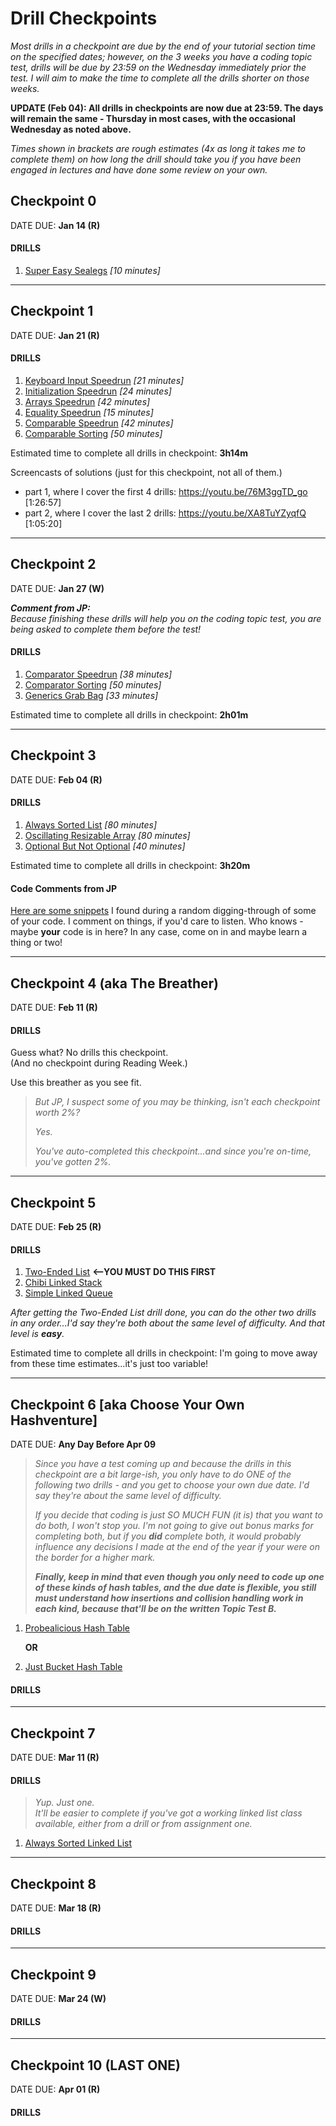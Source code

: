 # Drill Checkpoints

_Most drills in a checkpoint are due by the end of *your* tutorial section time on the specified dates; however, on the 3 weeks you have a coding topic test, drills will be due by 23:59 on the Wednesday immediately prior the test. I will aim to make the time to complete all the drills shorter on those weeks._

**UPDATE (Feb 04): All drills in checkpoints are now due at 23:59. The days will remain the same - Thursday in most cases, with the occasional Wednesday as noted above.**
  
_Times shown in brackets are rough estimates (4x as long it takes me to complete them) on how long the drill should take you if you have been engaged in lectures and have done some review on your own._

## Checkpoint 0

DATE DUE: **Jan 14 (R)**

#### DRILLS

1. [Super Easy Sealegs](https://github.com/MRU-CSIS-2503-202101-001/public-instructions/blob/main/drill-super-easy-sealegs.md) *[10 minutes]*

---

## Checkpoint 1

DATE DUE: **Jan 21 (R)**

#### DRILLS

1. [Keyboard Input Speedrun](https://github.com/MRU-CSIS-2503-202101-001/public-instructions/blob/main/drill-keyboard-input-speedrun.md) *[21 minutes]*
2. [Initialization Speedrun](https://github.com/MRU-CSIS-2503-202101-001/public-instructions/blob/main/drill-initialization-speedrun.md) *[24 minutes]*
3. [Arrays Speedrun](https://github.com/MRU-CSIS-2503-202101-001/public-instructions/blob/main/drill-arrays-speedrun.md) *[42 minutes]*
4. [Equality Speedrun](https://github.com/MRU-CSIS-2503-202101-001/public-instructions/blob/main/drill-equals-speedrun.md) *[15 minutes]*
5. [Comparable Speedrun](https://github.com/MRU-CSIS-2503-202101-001/public-instructions/blob/main/drill-comparable-speedrun.md) *[42 minutes]*
6. [Comparable Sorting](https://github.com/MRU-CSIS-2503-202101-001/public-instructions/blob/main/drill-comparable-sorting.md) *[50 minutes]*

Estimated time to complete all drills in checkpoint: **3h14m**

Screencasts of solutions (just for this checkpoint, not all of them.)

- part 1, where I cover the first 4 drills: https://youtu.be/76M3ggTD_go [1:26:57]
- part 2, where I cover the last 2 drills: https://youtu.be/XA8TuYZyqfQ [1:05:20] 

--- 

## Checkpoint 2

DATE DUE: **Jan 27 (W)**

_**Comment from JP:**   
Because finishing these drills will help you on the coding topic test, you are being asked to complete them before the test!_

#### DRILLS

1. [Comparator Speedrun](https://github.com/MRU-CSIS-2503-202101-001/public-instructions/blob/main/drill-comparator-speedrun.md) *[38 minutes]*
2. [Comparator Sorting](https://github.com/MRU-CSIS-2503-202101-001/public-instructions/blob/main/drill-comparator-sorting.md) _[50 minutes]_
3. [Generics Grab Bag](https://github.com/MRU-CSIS-2503-202101-001/public-instructions/blob/main/drill-generics-grab-bag.md) _[33 minutes]_


Estimated time to complete all drills in checkpoint: **2h01m**

---

## Checkpoint 3

DATE DUE: **Feb 04 (R)**

#### DRILLS

1. [Always Sorted List](https://github.com/MRU-CSIS-2503-202101-001/public-instructions/blob/main/drill-always-sorted-list.md) *[80 minutes]*
2. [Oscillating Resizable Array](https://github.com/MRU-CSIS-2503-202101-001/public-instructions/blob/main/drill-oscillating-resizable-array.md) _[80 minutes]_
3. [Optional But Not Optional](https://github.com/MRU-CSIS-2503-202101-001/public-instructions/blob/main/drill-optional-but-not-optional.md) _[40 minutes]_

Estimated time to complete all drills in checkpoint: **3h20m**

#### Code Comments from JP

[Here are some snippets](code_review_samples/2021-02-06.md) I found during a random digging-through of some of your code. I comment on things, if you'd care to listen. Who knows - maybe **your** code is in here? In any case, come on in and maybe learn a thing or two!

---

## Checkpoint 4 (aka The Breather)

DATE DUE: **Feb 11 (R)**

#### DRILLS

Guess what? No drills this checkpoint.  
(And no checkpoint during Reading Week.)

Use this breather as you see fit.

> _But JP, I suspect some of you may be thinking, isn't each checkpoint worth 2%?_  
> 
> _Yes._  
> 
> _You've auto-completed this checkpoint...and since you're on-time, you've gotten 2%._

---

## Checkpoint 5

DATE DUE: **Feb 25 (R)**

#### DRILLS

1. [Two-Ended List](https://github.com/MRU-CSIS-2503-202101-001/public-instructions/blob/main/drill-two-ended-list.md)  **<--YOU MUST DO THIS FIRST**
2. [Chibi Linked Stack](https://github.com/MRU-CSIS-2503-202101-001/public-instructions/blob/main/drill-chibi-linked-stack.md) 
3. [Simple Linked Queue](https://github.com/MRU-CSIS-2503-202101-001/public-instructions/blob/main/drill-simple-linked-queue.md)

_After getting the Two-Ended List drill done, you can do the other two drills in any order...I'd say they're both about the same level of difficulty. And that level is **easy**._

Estimated time to complete all drills in checkpoint: I'm going to move away from these time estimates...it's just too variable!

---

## Checkpoint 6 [aka Choose Your Own Hashventure]

DATE DUE: **Any Day Before Apr 09**

> _Since you have a test coming up and because the drills in this checkpoint are a bit large-ish, you only have to do ONE of the following two drills - and you get to choose your own due date. I'd say they're about the same level of difficulty._
>  
> _If you decide that coding is just SO MUCH FUN (it is) that you want to do both, I won't stop you. I'm not going to give out bonus marks for completing both, but if you **did** complete both, it would probably influence any decisions I made at the end of the year if your were on the border for a higher mark._
>
> _**Finally, keep in mind that even though you only need to code up one of these kinds of hash tables, and the due date is flexible, you still must understand how insertions and collision handling work in each kind, because that'll be on the written Topic Test B.**_


1. [Probealicious Hash Table](https://github.com/MRU-CSIS-2503-202101-001/public-instructions/blob/main/drill-probealicious-hash-table.md)  

    **OR**

1. [Just Bucket Hash Table](https://github.com/MRU-CSIS-2503-202101-001/public-instructions/blob/main/drill-just-bucket-hash-table.md) 


#### DRILLS

---

## Checkpoint 7

DATE DUE: **Mar 11 (R)**

#### DRILLS

> _Yup. Just one.   
> It'll be easier to complete if you've got a working linked list class available, either from a drill or from assignment one._

1. [Always Sorted Linked List](https://github.com/MRU-CSIS-2503-202101-001/public-instructions/blob/main/drill-always-sorted-linked-list.md) 

---

## Checkpoint 8

DATE DUE: **Mar 18 (R)**

#### DRILLS

---

## Checkpoint 9

DATE DUE: **Mar 24 (W)**

#### DRILLS

---

## Checkpoint 10 (LAST ONE)

DATE DUE: **Apr 01 (R)**

#### DRILLS